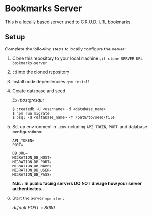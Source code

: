 # Bookmarks Server

This is a locally based server used to C.R.U.D. URL bookmarks.

## Set up

Complete the following steps to locally configure the server:

1. Clone this repository to your local machine `git clone SERVER-URL bookmarks-server`
2. `cd` into the cloned repository
3. Install node dependencies `npm install`
4. Create database and seed
     
   *Ex (postgresql):*
   ```
   $ createdb -U <username> -d <database_name>
   $ npm run migrate
   $ psql -d <database_name> -f /path/to/seed/file
   ```
5. Set up environment in `.env` including `API_TOKEN`, `PORT`, and database configurations: 

    ```
    API_TOKEN=
    PORT=
       
    DB_URL= 
    MIGRATION_DB_HOST=
    MIGRATION_DB_PORT= 
    MIGRATION_DB_NAME= 
    MIGRATION_DB_USER= 
    MIGRATION_DB_PASS=
    ```
   
   **N.B. :  In public facing servers DO NOT divulge how your server authenticates..**

6. Start the server `npm start`

   *default PORT = 8000*